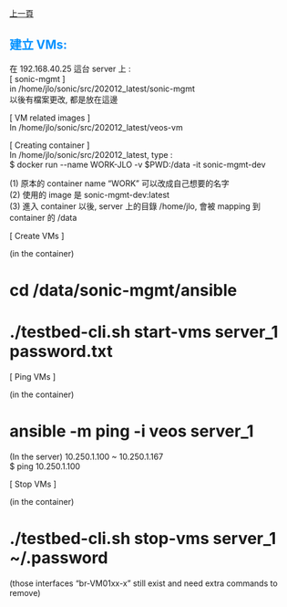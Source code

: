 [上一頁](https://jian-hong-wu.github.io/blog/)

## <font color="#0091FF">建立 VMs:</font>

在 192.168.40.25 這台 server 上 :  
[ sonic-mgmt ]  
in /home/jlo/sonic/src/202012_latest/sonic-mgmt  
以後有檔案更改, 都是放在這邊

[ VM related images ]  
In /home/jlo/sonic/src/202012_latest/veos-vm

[ Creating container ]  
In /home/jlo/sonic/src/202012_latest, type :  
  $ docker run --name WORK-JLO -v $PWD:/data -it sonic-mgmt-dev

(1)   原本的 container name “WORK” 可以改成自己想要的名字  
(2)   使用的 image 是 sonic-mgmt-dev:latest  
(3)   進入 container 以後, server 上的目錄 /home/jlo, 會被 mapping 到 container 的 /data

[ Create VMs ]  

(in the container)  
# cd /data/sonic-mgmt/ansible  
# ./testbed-cli.sh start-vms server_1 password.txt

[ Ping VMs ]  

(in the container)  
# ansible -m ping -i veos server_1

(In the server)   10.250.1.100 ~ 10.250.1.167  
$ ping 10.250.1.100

 

[ Stop VMs ]  

(in the container)  
# ./testbed-cli.sh stop-vms server_1 ~/.password  
(those interfaces “br-VM01xx-x” still exist and need extra commands to remove)
